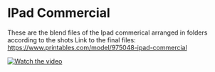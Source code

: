 # IPad Commercial
These are the blend files of the Ipad commerical arranged in folders according to the shots
Link to the final files: https://www.printables.com/model/975048-ipad-commercial

[![Watch the video](https://img.youtube.com/vi/1IIKoMR10_0/maxresdefault.jpg)](https://youtu.be/1IIKoMR10_0)

